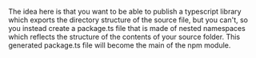 The idea here is that you want to be able to publish a typescript library which exports the directory structure of the source
file, but you can't, so you instead create a package.ts file that is made of nested namespaces which reflects the structure of
the contents of your source folder. This generated package.ts file will become the main of the npm module.